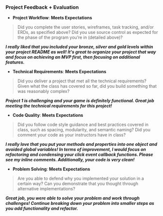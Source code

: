 ### Project Feedback + Evaluation

* __Project Workflow__:   **Meets Expectations**

>Did you complete the user stories, wireframes, task tracking, and/or ERDs, as specified above? Did you use source control as expected for the phase of the program you’re in (detailed above)?

***I really liked that you included your bronze, silver and gold levels within your project README as well! It's great to organize your project that way and focus on achieving an MVP first, then focusing on additional features.***


* __Technical Requirements__:  **Meets Expectations**

>Did you deliver a project that met all the technical requirements? Given what the class has covered so far, did you build something that was reasonably complex?

***Project 1 is challenging and your game is definitely functional. Great job meeting the technical requirements for this project!***


* __Code Quality__: **Meets Expectations**

>Did you follow code style guidance and best practices covered in class, such as spacing, modularity, and semantic naming? Did you comment your code as your instructors have in class?

***I really love that you put your methods and properties into one object and avoided global variables! In terms of improvement, I would focus on refactoring and condensing your click event callback functions. Please see my inline comments. Additionally, your code is very clean!***


* __Problem Solving__: **Meets Expectations**

>Are you able to defend why you implemented your solution in a certain way? Can you demonstrate that you thought through alternative implementations?

***Great job, you were able to solve your problem and work through challenges! Continue breaking down your problem into smaller steps as you add functionality and refactor.***
